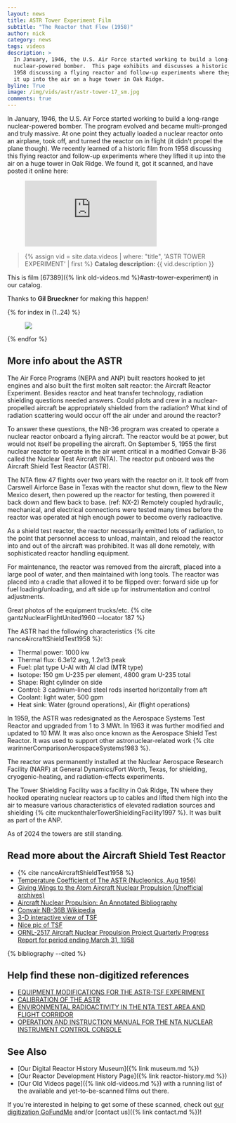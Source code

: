 ```yaml
---
layout: news
title: ASTR Tower Experiment Film
subtitle: "The Reactor that Flew (1958)"
author: nick
category: news
tags: videos
description: >
  In January, 1946, the U.S. Air Force started working to build a long-range
  nuclear-powered bomber.  This page exhibits and discusses a historic film from
  1958 discussing a flying reactor and follow-up experiments where they lifted
  it up into the air on a huge tower in Oak Ridge.
byline: True
image: /img/vids/astr/astr-tower-17_sm.jpg
comments: true
---
```


<div class="row">
<div class="col-md-8" markdown="1">

In January, 1946, the U.S. Air Force started working to build a
long-range nuclear-powered bomber. The program evolved and became multi-pronged
and truly massive. At one point they actually loaded a nuclear reactor onto an
airplane, took off, and turned the reactor on in flight (it didn't propel the
plane though). We recently learned of a historic film from 1958 discussing this
flying reactor and follow-up experiments where they lifted it up into the air on
a huge tower in Oak Ridge. We found it, got it scanned, and have posted it
online here:

<figure>
<div class="ratio ratio-16x9">
<iframe src="https://www.youtube.com/embed/rW7X0u_1268"
title="ASTR Tower Experiment: the reactor that flew" frameborder="0" allow="accelerometer; autoplay;
clipboard-write; encrypted-media; gyroscope; picture-in-picture; web-share"
allowfullscreen></iframe>
</div>
</figure>

<blockquote class="blockquote">
{% assign vid = site.data.videos | where: "title", 'ASTR TOWER EXPERIMENT' | first %}
<b>Catalog description: </b> {{ vid.description }}
</blockquote>

This is film [67389]({% link old-videos.md %}#astr-tower-experiment) in our
catalog.

Thanks to **Gil Brueckner** for making this happen!

</div>
</div>

<div class="row">
<div class="col-md-12" markdown="1">

<div class="row">
 {% for index in (1..24) %} 
  <div class="col col-3 col-sm-4 col-xs-2 col-md-2 col-lg-2 col-xl-2 p-0">
    <figure class="figure p-0 m-0">
      <a
        href="/img/vids/astr/astr-tower-{{index| prepend: '00' | slice: -2, 2 }}_4k.jpg"
      >
        <img
          src="/img/vids/astr/astr-tower-{{index | prepend: '00' | slice: -2, 2 }}_sm.jpg"
          class="img-fluid p-0"
        />
      </a>
    </figure>
  </div>
 {% endfor %}
  </div>
</div>
</div>

<div class="row">
<div class="col-md-8" markdown="1">

## More info about the ASTR

The Air Force Programs (NEPA and ANP) built reactors hooked to jet engines
and also built the first molten salt reactor: the Aircraft Reactor Experiment.
Besides reactor and heat transfer technology, radiation shielding questions
needed answers. Could pilots and crew in a nuclear-propelled aircraft be
appropriately shielded from the radiation? What kind of radiation scattering
would occur off the air under and around the reactor?

To answer these questions, the NB-36 program was created to operate a nuclear
reactor onboard a flying aircraft. The reactor would be at power, but would not
itself be propelling the aircraft.
On September 5, 1955 the first nuclear reactor to operate in the air went
critical in a modified Convair B-36 called the Nuclear Test Aircraft (NTA).
The reactor put onboard was the Aircraft Shield Test Reactor (ASTR).

The NTA flew 47 flights over two years with the reactor on it. It
took off from Carswell Airforce Base in Texas with the reactor shut down,
flew to the New Mexico desert, then powered up the reactor for testing,
then powered it back down and flew back to base. (ref: NX-2)
Remotely coupled hydraulic, mechanical, and electrical connections were tested
many times before the reactor was operated at high enough power to become
overly radioactive.

As a shield test reactor, the reactor necessarily emitted lots of radiation,
to the point that personnel access to unload, maintain, and reload the reactor
into and out of the aircraft was prohibited. It was all done remotely, with
sophisticated reactor handling equipment.

For maintenance, the reactor was removed from the aircraft, placed into a large
pool of water, and then maintained with long tools. The reactor was placed into
a cradle that allowed it to be flipped over: forward side up for fuel
loading/unloading, and aft side up for instrumentation and control adjustments.

Great photos of the equipment trucks/etc. {% cite gantzNuclearFlightUnited1960 --locator 187 %}

The ASTR had the following characteristics {% cite nanceAircraftShieldTest1958 %}:

- Thermal power: 1000 kw
- Thermal flux: 6.3e12 avg, 1.2e13 peak
- Fuel: plat type U-Al with Al clad (MTR type)
- Isotope: 150 gm U-235 per element, 4800 gram U-235 total
- Shape: Right cylinder on side
- Control: 3 cadmium-lined steel rods inserted horizontally from aft
- Coolant: light water, 500 gpm
- Heat sink: Water (ground operations), Air (flight operations)

In 1959, the ASTR was redesignated as the Aerospace Systems Test Reactor and
upgraded from 1 to 3 MWt. In 1963 it was further modified and updated to 10 MW.
It was also once known as the Aerospace Shield Test Reactor. It was used to
support other astronuclear-related work {% cite warinnerComparisonAerospaceSystems1983 %}.

The reactor was permanently installed at the Nuclear Aerospace Research Facility
(NARF) at General Dynamics/Fort Worth, Texas, for shielding, cryogenic-heating,
and radiation-effects experiments.

The Tower Shielding Facility was a facility in Oak Ridge, TN where they hooked
operating nuclear reactors up to cables and lifted them high into the air to
measure various characteristics of elevated radiation sources and shielding
{% cite muckenthalerTowerShieldingFacility1997 %}. It was built as part
of the ANP.

As of 2024 the towers are still standing.

## Read more about the Aircraft Shield Test Reactor

- {% cite nanceAircraftShieldTest1958 %}
- [Temperature Coefficient of The ASTR (Nucleonics, Aug 1956)](https://archive.org/details/sim_nucleonics_1956-08_14_8/page/98/mode/2up)
- [Giving Wings to the Atom Aircraft Nuclear Propulsion (Unofficial archives)](https://leehite.org/anp/documents.htm)
- [Aircraft Nuclear Propulsion: An Annotated Bibliography](https://www.govinfo.gov/app/details/GOVPUB-D301-PURL-gpo125304)
- [Convair NB-36B Wikipedia](https://en.wikipedia.org/wiki/Convair_NB-36H)
- [3-D interactive view of TSF](https://www.google.com/maps/@35.8988825,-84.3024269,270a,35y,105.52h,36.08t/data=!3m1!1e3?entry=ttu&g_ep=EgoyMDI0MTAxNi4wIKXMDSoASAFQAw%3D%3D)
- [Nice pic of TSF](https://www.flickr.com/photos/departmentofenergy/13452138804)
- [ORNL-2517 Aircraft Nuclear Propulsion Project Quarterly Progress Report for period ending March 31, 1958](https://archive.org/details/ornl-thorium-energy-reports_202202/ORNL-2517.pdf)

{% bibliography --cited %}

## Help find these non-digitized references

- [EQUIPMENT MODIFICATIONS FOR THE ASTR-TSF EXPERIMENT](https://www.osti.gov/biblio/4310182)
- [CALIBRATION OF THE ASTR](https://www.osti.gov/biblio/4347121)
- [ENVIRONMENTAL RADIOACTIVITY IN THE NTA TEST AREA AND FLIGHT CORRIDOR](https://www.osti.gov/biblio/4346296)
- [OPERATION AND INSTRUCTION MANUAL FOR THE NTA NUCLEAR INSTRUMENT CONTROL CONSOLE](https://www.osti.gov/biblio/4375660)

## See Also

- [Our Digital Reactor History Museum]({% link museum.md %})
- [Our Reactor Development History Page]({% link reactor-history.md %})
- [Our Old Videos page]({% link old-videos.md %}) with a running list of the
  available and yet-to-be-scanned films out there.

If you're interested in helping to get some of these scanned, check out [our
digitization
GoFundMe](https://www.gofundme.com/f/the-digitization-of-old-nuclear-energy-videos)
and/or [contact us]({% link contact.md %})!

</div>
</div>
